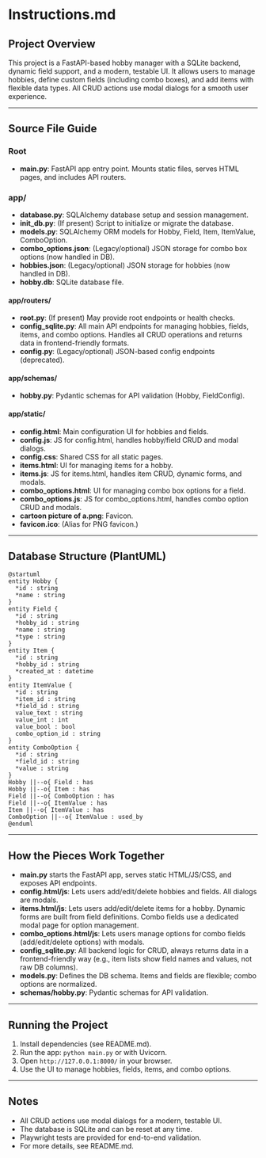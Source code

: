 # Instructions.md

## Project Overview
This project is a FastAPI-based hobby manager with a SQLite backend, dynamic field support, and a modern, testable UI. It allows users to manage hobbies, define custom fields (including combo boxes), and add items with flexible data types. All CRUD actions use modal dialogs for a smooth user experience.

---

## Source File Guide

### Root
- **main.py**: FastAPI app entry point. Mounts static files, serves HTML pages, and includes API routers.

### app/
- **database.py**: SQLAlchemy database setup and session management.
- **init_db.py**: (If present) Script to initialize or migrate the database.
- **models.py**: SQLAlchemy ORM models for Hobby, Field, Item, ItemValue, ComboOption.
- **combo_options.json**: (Legacy/optional) JSON storage for combo box options (now handled in DB).
- **hobbies.json**: (Legacy/optional) JSON storage for hobbies (now handled in DB).
- **hobby.db**: SQLite database file.

#### app/routers/
- **root.py**: (If present) May provide root endpoints or health checks.
- **config_sqlite.py**: All main API endpoints for managing hobbies, fields, items, and combo options. Handles all CRUD operations and returns data in frontend-friendly formats.
- **config.py**: (Legacy/optional) JSON-based config endpoints (deprecated).

#### app/schemas/
- **hobby.py**: Pydantic schemas for API validation (Hobby, FieldConfig).

#### app/static/
- **config.html**: Main configuration UI for hobbies and fields.
- **config.js**: JS for config.html, handles hobby/field CRUD and modal dialogs.
- **config.css**: Shared CSS for all static pages.
- **items.html**: UI for managing items for a hobby.
- **items.js**: JS for items.html, handles item CRUD, dynamic forms, and modals.
- **combo_options.html**: UI for managing combo box options for a field.
- **combo_options.js**: JS for combo_options.html, handles combo option CRUD and modals.
- **cartoon picture of a.png**: Favicon.
- **favicon.ico**: (Alias for PNG favicon.)

---

## Database Structure (PlantUML)

```plantuml
@startuml
entity Hobby {
  *id : string
  *name : string
}
entity Field {
  *id : string
  *hobby_id : string
  *name : string
  *type : string
}
entity Item {
  *id : string
  *hobby_id : string
  *created_at : datetime
}
entity ItemValue {
  *id : string
  *item_id : string
  *field_id : string
  value_text : string
  value_int : int
  value_bool : bool
  combo_option_id : string
}
entity ComboOption {
  *id : string
  *field_id : string
  *value : string
}
Hobby ||--o{ Field : has
Hobby ||--o{ Item : has
Field ||--o{ ComboOption : has
Field ||--o{ ItemValue : has
Item ||--o{ ItemValue : has
ComboOption ||--o{ ItemValue : used_by
@enduml
```

---

## How the Pieces Work Together
- **main.py** starts the FastAPI app, serves static HTML/JS/CSS, and exposes API endpoints.
- **config.html/js**: Lets users add/edit/delete hobbies and fields. All dialogs are modals.
- **items.html/js**: Lets users add/edit/delete items for a hobby. Dynamic forms are built from field definitions. Combo fields use a dedicated modal page for option management.
- **combo_options.html/js**: Lets users manage options for combo fields (add/edit/delete options) with modals.
- **config_sqlite.py**: All backend logic for CRUD, always returns data in a frontend-friendly way (e.g., item lists show field names and values, not raw DB columns).
- **models.py**: Defines the DB schema. Items and fields are flexible; combo options are normalized.
- **schemas/hobby.py**: Pydantic schemas for API validation.

---

## Running the Project
1. Install dependencies (see README.md).
2. Run the app: `python main.py` or with Uvicorn.
3. Open `http://127.0.0.1:8000/` in your browser.
4. Use the UI to manage hobbies, fields, items, and combo options.

---

## Notes
- All CRUD actions use modal dialogs for a modern, testable UI.
- The database is SQLite and can be reset at any time.
- Playwright tests are provided for end-to-end validation.
- For more details, see README.md.
